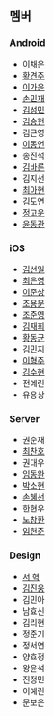 ## 멤버

### Android

* [이채은](https://github.com/chaeeun)
* [황견주](https://github.com/Kyun-J)
* [이가윤](https://github.com/Gayoon)
* [손민재](https://github.com/bungabear)
* [김성민](https://github.com/pinokio531)
* [김승현](https://github.com/coee)
* 김근영
* [이동언](https://github.com/ide127)
* 송진석
* [김바른](https://github.com/qkfms2298)
* 김지선
* [최아현](https://github.com/ChoiAhHyun)
* 김도연
* [정고운](https://github.com/GowoonJ)
* [윤동관](https://github.com/YoonDongGwan)

### iOS

* [김선일](https://github.com/Seonift)
* [최은영](https://github.com/emily7485)
* [이준상](https://github.com/zunzunzun)
* [조용문](https://github.com/choymoon)
* [조준영](https://github.com/youngblu)
* [김재희](https://github.com/jaehui327)
* [황동균](https://github.com/dongdong97)
* 김민지
* [이형주](https://github.com/hyungju2)
* [김수현](https://github.com/suhyun9921)
* 전예린
* 유용상

### Server

* 권순재
* [최찬호](https://github.com/ftilrftilr12)
* 권대우
* [임동완](https://github.com/doukong)
* [박소현](https://github.com/sohyeonpark0901)
* [손혜선](https://github.com/SonHyeSeon)
* 한현우
* [노창환](https://github.com/nohchanghwan)
* [임헌준](https://github.com/Limheonjun)

### Design

* [서 혁](https://github.com/spemer)
* [김진웅](https://github.com/Woongdesign)
* 김민아
* 남효신
* 김리현
* 정준기
* 정서연
* 양효정
* 왕윤석
* 진정민
* 이예린
* 문보은
